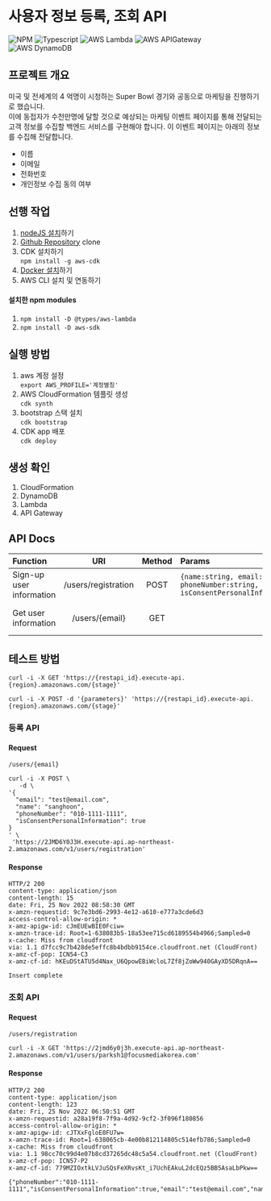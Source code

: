# 사용자 정보 등록, 조회 API
![NPM](https://img.shields.io/badge/npm-red?style=flat&logo=npm&logoColor=white)
![Typescript](https://img.shields.io/badge/Typescript-3178C6?style=flat&logo=TypeScript&logoColor=white)
![AWS Lambda](https://img.shields.io/badge/Aws_Lambda-orange?style=flat&logo=awslambda&logoColor=white)
![AWS APIGateway](https://img.shields.io/badge/Aws_APIGateway-blue?style=flat&logo=amazonapigateway&logoColor=white)
![AWS DynamoDB](https://img.shields.io/badge/Aws_DynamoDB-purple?style=flat&logo=amazondynamodb&logoColor=white)

## 프로젝트 개요

미국 및 전세계의 4 억명이 시청하는 Super Bowl 경기와 공동으로 마케팅을 진행하기로 했습니다.   
이에 동접자가 수천만명에 달할 것으로 예상되는 마케팅 이벤트 페이지를 통해 전달되는 고객 정보를 수집할 백엔드 서비스를 구현해야 합니다. 이 이벤트 페이지는 아래의 정보를 수집해 전달합니다.
- 이름
- 이메일
- 전화번호
- 개인정보 수집 동의 여부

## 선행 작업
1. [nodeJS 설치](https://nodejs.org/en/download/)하기
2. [Github Repository](https://github.com/babysean/cdk-lambda-agigateway-practice.git) clone
3. CDK 설치하기   
   `npm install -g aws-cdk`
4. [Docker 설치](https://docs.docker.com/get-docker/)하기
5. AWS CLI 설치 및 연동하기

#### 설치한 npm modules
1. `npm install -D @types/aws-lambda`
2. `npm install -D aws-sdk`

## 실행 방법
1. aws 계정 설정   
`export AWS_PROFILE='계정별칭'`
2. AWS CloudFormation 템플릿 생성   
`cdk synth`
3. bootstrap 스택 설치   
`cdk bootstrap`
4. CDK app 배포   
`cdk deploy`

## 생성 확인
1. CloudFormation
2. DynamoDB
3. Lambda
4. API Gateway

## API Docs
| **Function**             |       **URI**       | **Method** | **Params**                                                                              | **Success**                                                                             | **Error**                | 
|:-------------------------|:-------------------:|:----------:|:----------------------------------------------------------------------------------------|:----------------------------------------------------------------------------------------|:-------------------------|
| Sign-up user information | /users/registration |    POST    | `{name:string, email:string, phoneNumber:string, isConsentPersonalInformation:boolean}` | "User information insert complete"                                                      | Return to error message  |
| Get user information     |   /users/{email}    |    GET     |                                                                                         | `{name:string, email:string, phoneNumber:string, isConsentPersonalInformation:boolean}` | Return to error message  |

## 테스트 방법
```shell
curl -i -X GET 'https://{restapi_id}.execute-api.{region}.amazonaws.com/{stage}'

curl -i -X POST -d '{parameters}' 'https://{restapi_id}.execute-api.{region}.amazonaws.com/{stage}'
```
### 등록 API
#### Request
`/users/{email}`
```shell
curl -i -X POST \
   -d \
'{
  "email": "test@email.com",
  "name": "sanghoon",
  "phoneNumber": "010-1111-1111",
  "isConsentPersonalInformation": true
}
' \
 'https://2JMD6Y0J3H.execute-api.ap-northeast-2.amazonaws.com/v1/users/registration'
```
#### Response
```shell
HTTP/2 200
content-type: application/json
content-length: 15
date: Fri, 25 Nov 2022 08:58:30 GMT
x-amzn-requestid: 9c7e3bd6-2993-4e12-a610-e777a3cde6d3
access-control-allow-origin: *
x-amz-apigw-id: cJmEUEwBIE0Fciw=
x-amzn-trace-id: Root=1-638083b5-18a53ee715cd6189554b4966;Sampled=0
x-cache: Miss from cloudfront
via: 1.1 d7fcc9c7b428de5effc8b4bdbb9154ce.cloudfront.net (CloudFront)
x-amz-cf-pop: ICN54-C3
x-amz-cf-id: hKEuDStATU5d4Nax_U6QpowEBiWcloL7Zf8jZoWw940GAyXD5DRqnA==

Insert complete
```
### 조회 API

#### Request
`/users/registration`

``` shell
curl -i -X GET 'https://2jmd6y0j3h.execute-api.ap-northeast-2.amazonaws.com/v1/users/parksh1@focusmediakorea.com'
```
#### Response
``` shell
HTTP/2 200 
content-type: application/json
content-length: 123
date: Fri, 25 Nov 2022 06:50:51 GMT
x-amzn-requestid: a28a19f8-7f9a-4d92-9cf2-3f096f180856
access-control-allow-origin: *
x-amz-apigw-id: cJTXxFgloE0FU7w=
x-amzn-trace-id: Root=1-638065cb-4e00b812114805c514efb786;Sampled=0
x-cache: Miss from cloudfront
via: 1.1 98cc70c99d4e07b8cd37265dc48c5a54.cloudfront.net (CloudFront)
x-amz-cf-pop: ICN57-P2
x-amz-cf-id: 779MZIOxtkLVJuSQsFeXRvsKt_i7UchEAkuL2dcEQz5BB5AsaLbPkw==

{"phoneNumber":"010-1111-1111","isConsentPersonalInformation":true,"email":"test@email.com","name":"sanghoon"}
```


